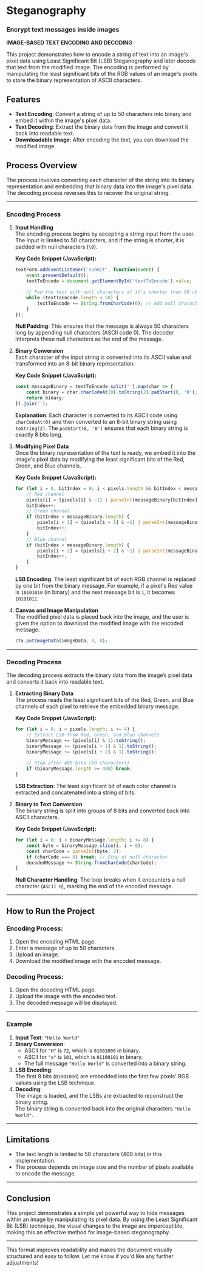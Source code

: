 # Steganography

### Encrypt text messages inside images  
**IMAGE-BASED TEXT ENCODING AND DECODING**

This project demonstrates how to encode a string of text into an image's pixel data using Least Significant Bit (LSB) Steganography and later decode that text from the modified image. The encoding is performed by manipulating the least significant bits of the RGB values of an image's pixels to store the binary representation of ASCII characters.

## Features
- **Text Encoding**: Convert a string of up to 50 characters into binary and embed it within the image's pixel data.
- **Text Decoding**: Extract the binary data from the image and convert it back into readable text.
- **Downloadable Image**: After encoding the text, you can download the modified image.

## Process Overview
The process involves converting each character of the string into its binary representation and embedding that binary data into the image's pixel data. The decoding process reverses this to recover the original string.

---

### Encoding Process

1. **Input Handling**  
   The encoding process begins by accepting a string input from the user. The input is limited to 50 characters, and if the string is shorter, it is padded with null characters (`\0`).

   **Key Code Snippet (JavaScript):**

   ```javascript
   textForm.addEventListener('submit', function(event) {
       event.preventDefault();
       textToEncode = document.getElementById('textToEncode').value;

       // Pad the text with null characters if it's shorter than 50 characters
       while (textToEncode.length < 50) {
           textToEncode += String.fromCharCode(0); // Add null characters
       }
   });
   ```

   **Null Padding**: This ensures that the message is always 50 characters long by appending null characters (ASCII code 0). The decoder interprets these null characters as the end of the message.

2. **Binary Conversion**  
   Each character of the input string is converted into its ASCII value and transformed into an 8-bit binary representation.

   **Key Code Snippet (JavaScript):**

   ```javascript
   const messageBinary = textToEncode.split('').map(char => {
       const binary = char.charCodeAt(0).toString(2).padStart(8, '0');
       return binary;
   }).join('');
   ```

   **Explanation**: Each character is converted to its ASCII code using `charCodeAt(0)` and then converted to an 8-bit binary string using `toString(2)`. The `padStart(8, '0')` ensures that each binary string is exactly 8 bits long.

3. **Modifying Pixel Data**  
   Once the binary representation of the text is ready, we embed it into the image's pixel data by modifying the least significant bits of the Red, Green, and Blue channels.

   **Key Code Snippet (JavaScript):**

   ```javascript
   for (let i = 0, bitIndex = 0; i < pixels.length && bitIndex < messageBinary.length; i += 4) {
       // Red channel
       pixels[i] = (pixels[i] & ~1) | parseInt(messageBinary[bitIndex], 2);
       bitIndex++;
       // Green channel
       if (bitIndex < messageBinary.length) {
           pixels[i + 1] = (pixels[i + 1] & ~1) | parseInt(messageBinary[bitIndex], 2);
           bitIndex++;
       }
       // Blue channel
       if (bitIndex < messageBinary.length) {
           pixels[i + 2] = (pixels[i + 2] & ~1) | parseInt(messageBinary[bitIndex], 2);
           bitIndex++;
       }
   }
   ```

   **LSB Encoding**: The least significant bit of each RGB channel is replaced by one bit from the binary message. For example, if a pixel's Red value is `10101010` (in binary) and the next message bit is `1`, it becomes `10101011`.

4. **Canvas and Image Manipulation**  
   The modified pixel data is placed back into the image, and the user is given the option to download the modified image with the encoded message.

   ```javascript
   ctx.putImageData(imageData, 0, 0);
   ```

---

### Decoding Process

The decoding process extracts the binary data from the image’s pixel data and converts it back into readable text.

1. **Extracting Binary Data**  
   The process reads the least significant bits of the Red, Green, and Blue channels of each pixel to retrieve the embedded binary message.

   **Key Code Snippet (JavaScript):**

   ```javascript
   for (let i = 0; i < pixels.length; i += 4) {
       // Extract LSB from Red, Green, and Blue channels
       binaryMessage += (pixels[i] & 1).toString();
       binaryMessage += (pixels[i + 1] & 1).toString();
       binaryMessage += (pixels[i + 2] & 1).toString();
       
       // Stop after 400 bits (50 characters)
       if (binaryMessage.length >= 400) break;
   }
   ```

   **LSB Extraction**: The least significant bit of each color channel is extracted and concatenated into a string of bits.

2. **Binary to Text Conversion**  
   The binary string is split into groups of 8 bits and converted back into ASCII characters.

   **Key Code Snippet (JavaScript):**

   ```javascript
   for (let i = 0; i < binaryMessage.length; i += 8) {
       const byte = binaryMessage.slice(i, i + 8);
       const charCode = parseInt(byte, 2);
       if (charCode === 0) break; // Stop at null character
       decodedMessage += String.fromCharCode(charCode);
   }
   ```

   **Null Character Handling**: The loop breaks when it encounters a null character (`ASCII 0`), marking the end of the encoded message.

---

## How to Run the Project

### Encoding Process:
1. Open the encoding HTML page.
2. Enter a message of up to 50 characters.
3. Upload an image.
4. Download the modified image with the encoded message.

### Decoding Process:
1. Open the decoding HTML page.
2. Upload the image with the encoded text.
3. The decoded message will be displayed.

---

### Example

1. **Input Text**: `"Hello World"`
2. **Binary Conversion**:
   - ASCII for `"H"` is `72`, which is `01001000` in binary.
   - ASCII for `"e"` is `101`, which is `01100101` in binary.
   - The full message `"Hello World"` is converted into a binary string.
3. **LSB Encoding**:  
   The first 8 bits (`01001000`) are embedded into the first few pixels' RGB values using the LSB technique.
4. **Decoding**:  
   The image is loaded, and the LSBs are extracted to reconstruct the binary string.  
   The binary string is converted back into the original characters `"Hello World"`.

---

## Limitations
- The text length is limited to 50 characters (400 bits) in this implementation.
- The process depends on image size and the number of pixels available to encode the message.

---

## Conclusion
This project demonstrates a simple yet powerful way to hide messages within an image by manipulating its pixel data. By using the Least Significant Bit (LSB) technique, the visual changes to the image are imperceptible, making this an effective method for image-based steganography.

---

This format improves readability and makes the document visually structured and easy to follow. Let me know if you'd like any further adjustments!
